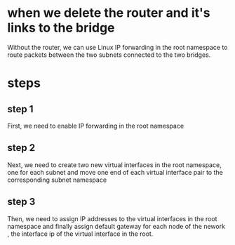 # when we delete the router and it's links to the bridge
Without the router, we can use Linux IP forwarding in the root namespace to route packets between the two subnets connected to the two bridges.

# steps 
## step 1
First, we need to enable IP forwarding in the root namespace 

## step 2
Next, we need to create two new virtual interfaces in the root namespace, one for each subnet and move one end of each virtual interface pair to the corresponding subnet namespace

## step 3 
Then, we need to assign IP addresses to the virtual interfaces in the root namespace and finally assign 
default gateway for each node of the nework , the interface ip of the virtual interface in the root.



